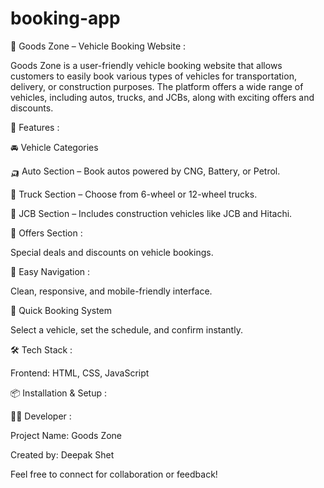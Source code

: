 # booking-app
🚗 Goods Zone – Vehicle Booking Website :

Goods Zone is a user-friendly vehicle booking website that allows customers to easily book various types of vehicles for transportation, delivery, or construction purposes. The platform offers a wide range of vehicles, including autos, trucks, and JCBs, along with exciting offers and discounts.

🌟 Features :

🚘 Vehicle Categories

🛺 Auto Section – Book autos powered by CNG, Battery, or Petrol.

🚛 Truck Section – Choose from 6-wheel or 12-wheel trucks.

🚜 JCB Section – Includes construction vehicles like JCB and Hitachi.

💸 Offers Section :

Special deals and discounts on vehicle bookings.

🧭 Easy Navigation :

Clean, responsive, and mobile-friendly interface.

📅 Quick Booking System

Select a vehicle, set the schedule, and confirm instantly.

🛠️ Tech Stack :

Frontend: HTML, CSS, JavaScript

📦 Installation & Setup :

👨‍💻 Developer :

Project Name: Goods Zone

Created by: Deepak Shet

Feel free to connect for collaboration or feedback!

